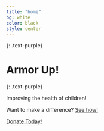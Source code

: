 ```yaml
---
title: "home"
bg: white
color: black
style: center
---
```



{: .text-purple}

<span class="fa-stack subtlecircle" style="font-size:100px; background:rgba(255,166,0,0.1)">
  <i class="fa fa-circle fa-stack-2x text-white"></i>
  <i class="fa fa-shield fa-stack-1x text-orange"></i>
</span>

# Armor Up!
{: .text-purple}


Improving the health of children!

Want to make a difference? [See how!](https://google.com)

<span id="forkongithub">
  <a href="{{ https://google.com }}" class="bg-blue">
    Donate Today!
  </a>
</span>

